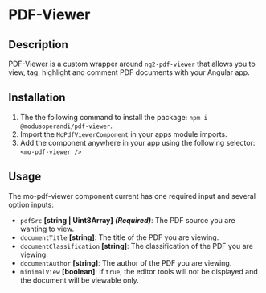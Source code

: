 # PDF-Viewer

## Description
PDF-Viewer is a custom wrapper around `ng2-pdf-viewer` that allows you to view, tag, highlight and comment PDF documents with your Angular app.

## Installation
1. The the following command to install the package: `npm i @modusoperandi/pdf-viewer`.
2. Import the `MoPdfViewerComponent` in your apps module imports.
3. Add the component anywhere in your app using the following selector: `<mo-pdf-viewer />`

## Usage
The mo-pdf-viewer component current has one required input and several option inputs:

- `pdfSrc` **[string | Uint8Array]** ***(Required)***: The PDF source you are wanting to view.
- `documentTitle` **[string]**: The title of the PDF you are viewing.
- `documentClassification` **[string]**: The classification of the PDF you are viewing.
- `documentAuthor` **[string]**: The author of the PDF you are viewing.
- `minimalView` **[boolean]**: If `true`, the editor tools will not be displayed and the document will be viewable only.

